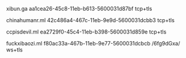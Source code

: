 xibun.ga
aa1cea26-45c8-11eb-b613-5600031d87bf
tcp+tls

chinahumanr.ml
42c486a4-467c-11eb-9e9d-5600031dcbb3
tcp+tls

ccpisdevil.ml
ea2729f0-45c4-11eb-b398-5600031d859e
tcp+tls

fuckxibaozi.ml
f80ac33a-467b-11eb-9e77-5600031dcbcb
/6fg9dGxa/
ws+tls
